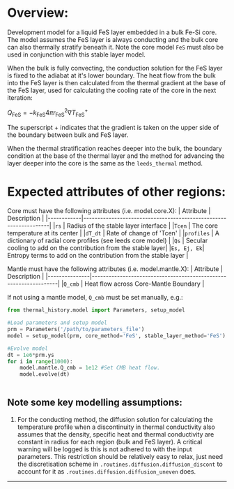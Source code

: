 # Overview:

Development model for a liquid FeS layer embedded in a bulk Fe-Si core. 
The model assumes the FeS layer is always conducting and the bulk core can also 
thermally stratify beneath it. Note the core model `FeS` must also be used in 
conjunction with this stable layer model.

When the bulk is fully convecting, the conduction solution for the FeS layer 
is fixed to the adiabat at it's lower boundary. The heat flow from the bulk 
into the FeS layer is then calculated from the thermal gradient at the base 
of the FeS layer, used for calculating the cooling rate of the core in the next iteration:

$Q_\mathrm{FeS} = -k_\mathrm{FeS} 4\pi r_\mathrm{FeS}^2 \nabla T_\mathrm{FeS}^+$

The superscript + indicates that the gradient is taken on the upper side of the 
boundary between bulk and FeS layer.

When the thermal stratification reaches deeper into the bulk, the boundary 
condition at the base of the thermal layer and the method for advancing the 
layer deeper into the core is the same as the `leeds_thermal` method.


# Expected attributes of other regions:

Core must have the following attributes (i.e. model.core.X):
| Attribute  |  Description                                                     |
|------------|------------------------------------------------------------------|
|`rs`        |  Radius of the stable layer interface                            |
|`Tcen`      |  The core temperature at its center                              |
|`dT_dt`     |  Rate of change of 'Tcen'                                        |
|`profiles`  |  A dictionary of radial core profiles (see leeds core model)     |
|`Qs`        |  Secular cooling to add on the contribution from the stable layer|
|`Es, Ej, Ek`|  Entropy terms to add on the contribution from the stable layer  |

Mantle must have the following attributes (i.e. model.mantle.X):
| Attribute     |            Description                                           |
|---------------|------------------------------------------------------------------|
|`Q_cmb`        |  Heat flow across Core-Mantle Boundary                           |

If not using a mantle model, `Q_cmb` must be set manually, e.g.:

```python
from thermal_history.model import Parameters, setup_model

#Load parameters and setup model
prm = Parameters('/path/to/parameters_file')
model = setup_model(prm, core_method='FeS', stable_layer_method='FeS')

#Evolve model
dt = 1e6*prm.ys
for i in range(1000):
    model.mantle.Q_cmb = 1e12 #Set CMB heat flow.
    model.evolve(dt)
    
```


## Note some key modelling assumptions:
1. For the conducting method, the diffusion solution for calculating the temperature profile when a discontinuity in thermal conductivity also assumes that the density, specific heat and thermal conductivity are constant in radius for each region (bulk and FeS layer). A critical warning will be logged is this is not adhered to with the input parameters. This restriction should be relatively easy to relax, just need the discretisation scheme in `.routines.diffusion.diffusion_discont` to account for it as `.routines.diffusion.diffusion_uneven` does.
---